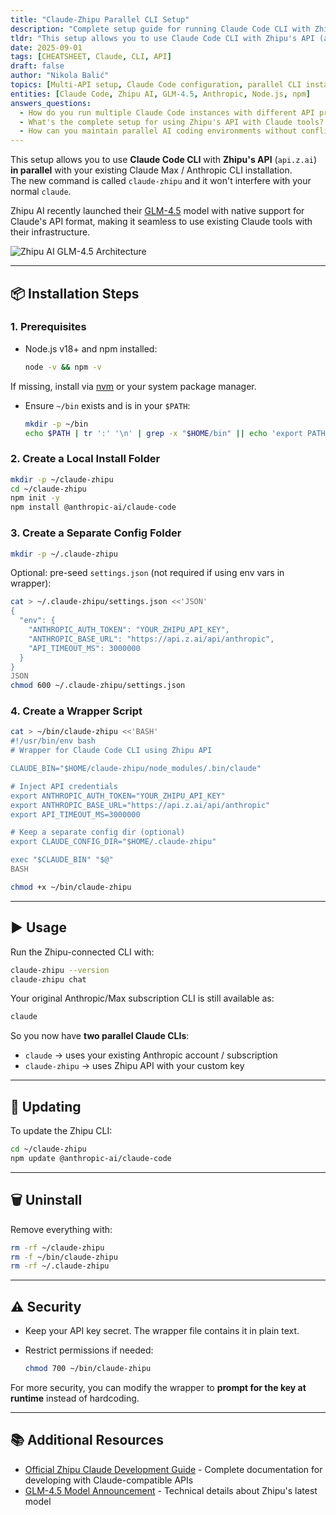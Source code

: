 ```yaml
---
title: "Claude-Zhipu Parallel CLI Setup"
description: "Complete setup guide for running Claude Code CLI with Zhipu API alongside your existing Anthropic installation"
tldr: "This setup allows you to use Claude Code CLI with Zhipu's API (api.z.ai) in parallel with your existing Claude Max / Anthropic CLI installation using a separate command called claude-zhipu."
date: 2025-09-01
tags: [CHEATSHEET, Claude, CLI, API]
draft: false
author: "Nikola Balić"
topics: [Multi-API setup, Claude Code configuration, parallel CLI installations, API provider switching]
entities: [Claude Code, Zhipu AI, GLM-4.5, Anthropic, Node.js, npm]
answers_questions:
  - How do you run multiple Claude Code instances with different API providers?
  - What's the complete setup for using Zhipu's API with Claude tools?
  - How can you maintain parallel AI coding environments without conflicts?
---
```


This setup allows you to use **Claude Code CLI** with **Zhipu's API** (`api.z.ai`) **in parallel** with your existing Claude Max / Anthropic CLI installation.  
The new command is called `claude-zhipu` and it won't interfere with your normal `claude`.

Zhipu AI recently launched their [GLM-4.5](https://z.ai/blog/glm-4.5) model with native support for Claude's API format, making it seamless to use existing Claude tools with their infrastructure.

![Zhipu AI GLM-4.5 Architecture](https://z-cdn.chatglm.cn/z-blog/20250729-141203.png)

---

## 📦 Installation Steps

### 1. Prerequisites
- Node.js v18+ and npm installed:
  ```bash
  node -v && npm -v
  ```

If missing, install via [nvm](https://github.com/nvm-sh/nvm) or your system package manager.

* Ensure `~/bin` exists and is in your `$PATH`:

  ```bash
  mkdir -p ~/bin
  echo $PATH | tr ':' '\n' | grep -x "$HOME/bin" || echo 'export PATH="$HOME/bin:$PATH"' >> ~/.bashrc
  ```

### 2. Create a Local Install Folder

```bash
mkdir -p ~/claude-zhipu
cd ~/claude-zhipu
npm init -y
npm install @anthropic-ai/claude-code
```

### 3. Create a Separate Config Folder

```bash
mkdir -p ~/.claude-zhipu
```

Optional: pre-seed `settings.json` (not required if using env vars in wrapper):

```bash
cat > ~/.claude-zhipu/settings.json <<'JSON'
{
  "env": {
    "ANTHROPIC_AUTH_TOKEN": "YOUR_ZHIPU_API_KEY",
    "ANTHROPIC_BASE_URL": "https://api.z.ai/api/anthropic",
    "API_TIMEOUT_MS": 3000000
  }
}
JSON
chmod 600 ~/.claude-zhipu/settings.json
```

### 4. Create a Wrapper Script

```bash
cat > ~/bin/claude-zhipu <<'BASH'
#!/usr/bin/env bash
# Wrapper for Claude Code CLI using Zhipu API

CLAUDE_BIN="$HOME/claude-zhipu/node_modules/.bin/claude"

# Inject API credentials
export ANTHROPIC_AUTH_TOKEN="YOUR_ZHIPU_API_KEY"
export ANTHROPIC_BASE_URL="https://api.z.ai/api/anthropic"
export API_TIMEOUT_MS=3000000

# Keep a separate config dir (optional)
export CLAUDE_CONFIG_DIR="$HOME/.claude-zhipu"

exec "$CLAUDE_BIN" "$@"
BASH

chmod +x ~/bin/claude-zhipu
```

---

## ▶️ Usage

Run the Zhipu-connected CLI with:

```bash
claude-zhipu --version
claude-zhipu chat
```

Your original Anthropic/Max subscription CLI is still available as:

```bash
claude
```

So you now have **two parallel Claude CLIs**:

* `claude` → uses your existing Anthropic account / subscription
* `claude-zhipu` → uses Zhipu API with your custom key

---

## 🔄 Updating

To update the Zhipu CLI:

```bash
cd ~/claude-zhipu
npm update @anthropic-ai/claude-code
```

---

## 🗑️ Uninstall

Remove everything with:

```bash
rm -rf ~/claude-zhipu
rm -f ~/bin/claude-zhipu
rm -rf ~/.claude-zhipu
```

---

## ⚠️ Security

* Keep your API key secret. The wrapper file contains it in plain text.
* Restrict permissions if needed:

  ```bash
  chmod 700 ~/bin/claude-zhipu
  ```

For more security, you can modify the wrapper to **prompt for the key at runtime** instead of hardcoding.

---

## 📚 Additional Resources

- [Official Zhipu Claude Development Guide](https://docs.z.ai/scenario-example/develop-tools/claude) - Complete documentation for developing with Claude-compatible APIs
- [GLM-4.5 Model Announcement](https://z.ai/blog/glm-4.5) - Technical details about Zhipu's latest model